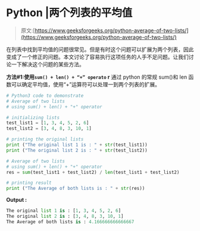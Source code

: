 # Python |两个列表的平均值

> 原文:[https://www.geeksforgeeks.org/python-average-of-two-lists/](https://www.geeksforgeeks.org/python-average-of-two-lists/)

在列表中找到平均值的问题很常见。但是有时这个问题可以扩展为两个列表，因此变成了一个修正的问题。本文讨论了容易执行这项任务的人手不足问题。让我们讨论一下解决这个问题的某些方法。

**方法#1:使用`sum() + len() + “+” operato` r**
通过 python 的常规 sum()和 len 函数可以确定平均值，使用“+”运算符可以处理一到两个列表的扩展。

```py
# Python3 code to demonstrate
# Average of two lists
# using sum() + len() + "+" operator

# initializing lists
test_list1 = [1, 3, 4, 5, 2, 6]
test_list2 = [3, 4, 8, 3, 10, 1]

# printing the original lists
print ("The original list 1 is : " + str(test_list1))
print ("The original list 2 is : " + str(test_list2))

# Average of two lists
# using sum() + len() + "+" operator
res = sum(test_list1 + test_list2) / len(test_list1 + test_list2)

# printing result
print ("The Average of both lists is : " + str(res))
```

**Output :**

```py
The original list 1 is : [1, 3, 4, 5, 2, 6]
The original list 2 is : [3, 4, 8, 3, 10, 1]
The Average of both lists is : 4.166666666666667

```